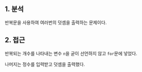 ## 1. 분석

반복문을 사용하여 여러번의 덧셈을 출력하는 문제이다.

## 2. 접근

반복되는 개수를 나타내는 변수 `n`을 굳이 선언하지 않고 `for`문에 넣었다.

나머지는 정수를 입력받고 덧셈을 출력했다.